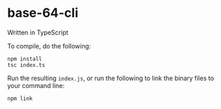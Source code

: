 # base-64-cli
Written in TypeScript

To compile, do the following:
```
npm install
tsc index.ts
```
Run the resulting `index.js`, or run the following to link the binary files to your command line:
```
npm link
```